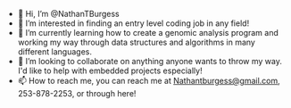 - 👋 Hi, I’m @NathanTBurgess
- 👀 I’m interested in finding an entry level coding job in any field!
- 🌱 I’m currently learning how to create a genomic analysis program and working my way through data structures and algorithms in many different languages.
- 💞️ I’m looking to collaborate on anything anyone wants to throw my way. I'd like to help with embedded projects especially!
- 📫 How to reach me, you can reach me at Nathantburgess@gmail.com, 253-878-2253, or through here!

<!---
NathanTBurgess/NathanTBurgess is a ✨ special ✨ repository because its `README.md` (this file) appears on your GitHub profile.
You can click the Preview link to take a look at your changes.
--->
